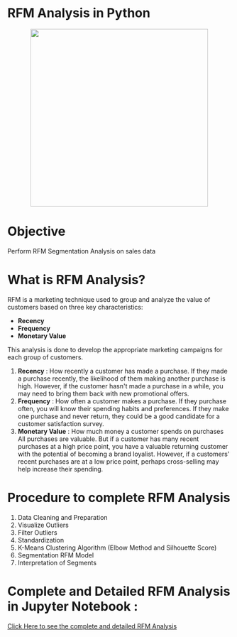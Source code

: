 # RFM Analysis in Python

<p align = "center">
<img width = 400px height = 400px src = "https://user-images.githubusercontent.com/110753469/206972523-8d562d6d-2ffb-491a-a37a-793944ba6400.png">
</p>

# Objective
Perform RFM Segmentation Analysis on sales data 

# What is RFM Analysis? 
RFM is a marketing technique used to group and analyze the value of customers based on three key characteristics: 
<ul>
  <li><b>Recency</b></li>
  <li><b>Frequency</b></li>
  <li><b>Monetary Value</b></li>
</ul>
This analysis is done to develop the appropriate marketing campaigns for each group of customers.

<ol>
  <li>
    <b>Recency</b> : How recently a customer has made a purchase.
If they made a purchase recently, the likelihood of them making another purchase is high.
However, if the customer hasn't made a purchase in a while, you may need to bring them back with new promotional offers.
  </li>
  
  <li>
    <b>Frequency</b> : How often a customer makes a purchase.
If they purchase often, you will know their spending habits and preferences.
If they make one purchase and never return, they could be a good candidate for a customer satisfaction survey.
  </li>
  <li>
    <b>Monetary Value</b> : How much money a customer spends on purchases
All purchases are valuable. But if a customer has many recent purchases at a high price point,
you have a valuable returning customer with the potential of becoming a brand loyalist.
However, if a customers' recent purchases are at a low price point, perhaps cross-selling may help increase their spending.
  </li>
</ol>

# Procedure to complete RFM Analysis

<ol>
<li>Data Cleaning and Preparation</li>
<li>Visualize Outliers</li>
<li>Filter Outliers</li>
<li>Standardization</li>
<li>K-Means Clustering Algorithm (Elbow Method and Silhouette Score)</li>
<li>Segmentation RFM Model</li>
<li>Interpretation of Segments</li>
</ol>

# Complete and Detailed RFM Analysis in Jupyter Notebook :  

[Click Here to see the complete and detailed RFM Analysis](https://github.com/GabrielMacJr/RFM_Analysis_Jupyter_Notebook/blob/master/RFM_Analysis.ipynb)

